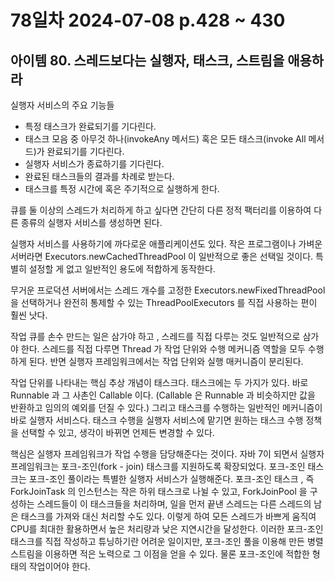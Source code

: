 # 78일차 2024-07-08 p.428 ~ 430

## 아이템 80. 스레드보다는 실행자, 태스크, 스트림을 애용하라

실행자 서비스의 주요 기능들

- 특정 태스크가 완료되기를 기다린다.
- 태스크 모음 중 아무것 하나(invokeAny 메서드) 혹은 모든 태스크(invoke All 메서드)가 완료되기를 기다린다.
- 실행자 서비스가 종료하기를 기다린다. 
- 완료된 태스크들의 결과를 차례로 받는다. 
- 태스크를 특정 시간에 혹은 주기적으로 실행하게 한다.

큐를 둘 이상의 스레드가 처리하게 하고 싶다면 간단히 다른 정적 팩터리를 이용하여
다른 종류의 실행자 서비스를 생성하면 된다.

실행자 서비스를 사용하기에 까다로운 애플리케이션도 있다. 작은 프로그램이나 
가벼운 서버라면 Executors.newCachedThreadPool 이 일반적으로 좋은 선택일 것이다. 
특별히 설정할 게 없고 일반적인 용도에 적합하게 동작한다. 


무거운 프로덕션 서버에서는 스레드 개수를 고정한 Executors.newFixedThreadPool 을 선택하거나
완전히 통제할 수 있는 ThreadPoolExecutors 를 직접 사용하는 편이 훨씬 낫다.

작업 큐를 손수 만드는 일은 삼가야 하고 , 스레드를 직접 다루는 것도 일반적으로 삼가야 한다.
스레드를 직접 다루면 Thread 가 작업 단위와 수행 메커니즘 역할을 모두 수행하게 된다. 
반면 실행자 프레임워크에서는 작업 단위와 실행 매커니즘이 분리된다. 

작업 단위를 나타내는 핵심 추상 개념이 태스크다. 태스크에는 두 가지가 있다.
바로 Runnable 과 그 사촌인 Callable 이다.
(Callable 은 Runnable 과 비슷하지만 값을 반환하고 임의의 예외를 던질 수 있다.)
그리고 태스크를 수행하는 일반적인 메커니즘이 바로 실행자 서비스다. 
태스크 수행을 실행자 서비스에 맡기면 원하는 태스크 수행 정책을 선택할 수 있고, 생각이 
바뀌면 언제든 변경할 수 있다. 

핵심은 실행자 프레임워크가 작업 수행을 담당해준다는 것이다. 
자바 7이 되면서 실행자 프레임워크는 포크-조인(fork - join) 태스크를 지원하도록 확장되었다.
포크-조인 태스크는 포크-조인 풀이라는 특별한 실행자 서비스가 실행해준다. 
포크-조인 태스크 , 즉 ForkJoinTask 의 인스턴스는 작은 하위 태스크로 나뉠 수 있고,
ForkJoinPool 을 구성하는 스레드들이 이 태스크들을 처리하며, 
일을 먼저 끝낸 스레드는 다른 스레드의 남은 태스크를 가져와 대신 처리할 수도 있다.
이렇게 하여 모든 스레드가 바쁘게 움직여 CPU를 최대한 활용하면서 높은 처리량과 낮은 지연시간을 달성한다.
이러한 포크-조인 태스크를 직접 작성하고 튜닝하기란 어려운 일이지만, 포크-조인 풀을 이용해
만든 병렬 스트림을 이용하면 적은 노력으로 그 이점을 얻을 수 있다. 
물론 포크-조인에 적합한 형태의 작업이어야 한다.
